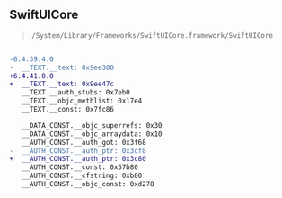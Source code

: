 ## SwiftUICore

> `/System/Library/Frameworks/SwiftUICore.framework/SwiftUICore`

```diff

-6.4.39.4.0
-  __TEXT.__text: 0x9ee300
+6.4.41.0.0
+  __TEXT.__text: 0x9ee47c
   __TEXT.__auth_stubs: 0x7eb0
   __TEXT.__objc_methlist: 0x17e4
   __TEXT.__const: 0x7fc86

   __DATA_CONST.__objc_superrefs: 0x30
   __DATA_CONST.__objc_arraydata: 0x10
   __AUTH_CONST.__auth_got: 0x3f68
-  __AUTH_CONST.__auth_ptr: 0x3cf8
+  __AUTH_CONST.__auth_ptr: 0x3c80
   __AUTH_CONST.__const: 0x57b80
   __AUTH_CONST.__cfstring: 0xb80
   __AUTH_CONST.__objc_const: 0xd278

```
